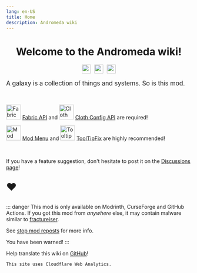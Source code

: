 ```yaml
---
lang: en-US
title: Home
description: Andromeda wiki
---
```


<div style="justify-content: center;text-align: center;">

# Welcome to the Andromeda wiki!

<a href="https://www.curseforge.com/minecraft/mc-mods/andromeda"><img style="margin-right: 5px;" src="https://cf.way2muchnoise.eu/short_639198_downloads.svg" alt="" height="24" /></a><a href="https://donate.melontini.me/"><img style="margin-right: 5px; margin-left: 5px;" src="https://img.shields.io/badge/support-me-yellow" alt="" height="24" /></a><a href="https://modrinth.com/mod/andromeda"><img style="margin-left: 5px;" src="https://img.shields.io/modrinth/dt/TseYlb0f" alt="" height="24" /></a>
</div>

<p style="font-size: 120%">A galaxy is a collection of things and systems. So is this mod.</p>

<br/>

 <img alt="Fabric API icon" src="https://cdn.modrinth.com/data/P7dR8mSH/icon.png" width="40" height="40"> [Fabric API](https://modrinth.com/mod/fabric-api) and <img alt="Cloth Config icon" src="https://cdn.modrinth.com/data/9s6osm5g/icon.png" width="40" height="40"> [Cloth Config API](https://modrinth.com/mod/cloth-config) are required!

<img alt="Mod Menu icon" src="https://cdn.modrinth.com/data/mOgUt4GM/icon.png" width="40" height="40"> [Mod Menu](https://modrinth.com/mod/modmenu) and <img alt="TooltipFix icon" src="https://cdn.modrinth.com/data/2RKFTmiB/e2ebd2a3e0b5f30ed8d1084b79c568895a12f656.png" width="40" height="40"> [ToolTipFix](https://modrinth.com/mod/modmenu) are highly recommended!

<br/>

If you have a feature suggestion, don't hesitate to post it on the [Discussions page](https://github.com/melontini/andromeda/discussions/categories/ideas)!

<p style="font-size: 200%">❤️</p>

::: danger
This mod is only available on Modrinth, CurseForge and GitHub Actions. If you got this mod from *anywhere* else, it may contain malware similar to [fractureiser](https://github.com/fractureiser-investigation/fractureiser).

See [stop mod reposts](https://stopmodreposts.org/) for more info.

You have been warned!
:::

Help translate this wiki on [GitHub](https://github.com/melontini/andromeda-wiki)! 


`This site uses Cloudflare Web Analytics.`
